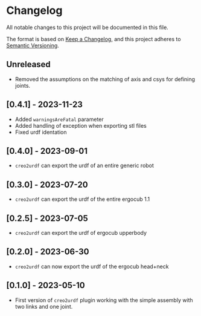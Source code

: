 # Changelog
All notable changes to this project will be documented in this file.

The format is based on [Keep a Changelog](https://keepachangelog.com/en/1.0.0/),
and this project adheres to [Semantic Versioning](https://semver.org/spec/v2.0.0.html).

## Unreleased

- Removed the assumptions on the matching of axis and csys for defining joints.

## [0.4.1] - 2023-11-23

- Added `warningsAreFatal` parameter
- Added handling of exception when exporting stl files
- Fixed urdf identation

## [0.4.0] - 2023-09-01

- `creo2urdf` can export the urdf of an entire generic robot

## [0.3.0] - 2023-07-20

- `creo2urdf` can export the urdf of the entire ergocub 1.1 

## [0.2.5] - 2023-07-05

- `creo2urdf` can export the urdf of ergocub upperbody

## [0.2.0] - 2023-06-30

- `creo2urdf` can now export the urdf of the ergocub head+neck

## [0.1.0] - 2023-05-10

- First version of `creo2urdf` plugin working with the simple assembly with two links and one joint.

